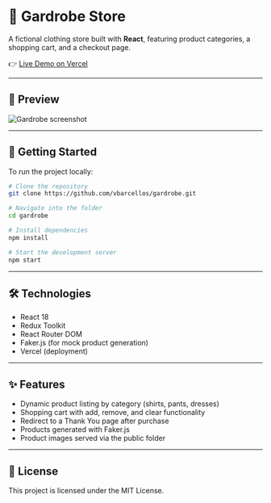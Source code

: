 # 👕 Gardrobe Store

A fictional clothing store built with **React**, featuring product categories, a shopping cart, and a checkout page.

👉 [Live Demo on Vercel](https://gardrobe.vercel.app/)

---

## 📸 Preview
![Gardrobe screenshot](public/preview/gardrobe-screenshot.png)

---

## 🚀 Getting Started

To run the project locally:

```bash
# Clone the repository
git clone https://github.com/vbarcellos/gardrobe.git

# Navigate into the folder
cd gardrobe

# Install dependencies
npm install

# Start the development server
npm start
```

---

## 🛠️ Technologies

- React 18  
- Redux Toolkit  
- React Router DOM  
- Faker.js (for mock product generation)  
- Vercel (deployment)  

---

## ✨ Features

- Dynamic product listing by category (shirts, pants, dresses)  
- Shopping cart with add, remove, and clear functionality  
- Redirect to a Thank You page after purchase
- Products generated with Faker.js  
- Product images served via the public folder  

---

## 📄 License

This project is licensed under the MIT License.
